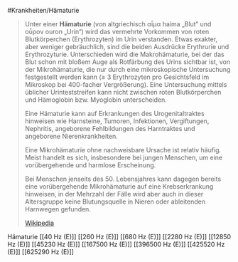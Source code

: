 #Krankheiten/Hämaturie
> Unter einer **Hämaturie** (von altgriechisch αἷμα haima „Blut“ und οὖρον ouron „Urin“) wird das vermehrte Vorkommen von roten Blutkörperchen (Erythrozyten) im Urin verstanden. Etwas exakter, aber weniger gebräuchlich, sind die beiden Ausdrücke Erythrurie und Erythrozyturie. Unterschieden wird die Makrohämaturie, bei der das Blut schon mit bloßem Auge als Rotfärbung des Urins sichtbar ist, von der Mikrohämaturie, die nur durch eine mikroskopische Untersuchung festgestellt werden kann (≥ 3 Erythrozyten pro Gesichtsfeld  im Mikroskop bei 400-facher Vergrößerung). Eine Untersuchung mittels üblicher Urinteststreifen kann nicht zwischen roten Blutkörperchen und Hämoglobin bzw. Myoglobin unterscheiden.
>
> Eine Hämaturie kann auf Erkrankungen des Urogenitaltraktes hinweisen wie Harnsteine, Tumoren, Infektionen, Vergiftungen, Nephritis, angeborene Fehlbildungen des Harntraktes und angeborene Nierenkrankheiten.
>
> Eine Mikrohämaturie ohne nachweisbare Ursache ist relativ häufig. Meist handelt es sich, insbesondere bei jungen Menschen, um eine vorübergehende und harmlose Erscheinung.
>
> Bei Menschen jenseits des 50. Lebensjahres kann dagegen bereits eine vorübergehende Mikrohämaturie auf eine Krebserkrankung hinweisen, in der Mehrzahl der Fälle wird aber auch in dieser Altersgruppe keine Blutungsquelle in Nieren oder ableitenden Harnwegen gefunden.
>
> [Wikipedia](https://de.wikipedia.org/wiki/H%C3%A4maturie)

Hämaturie
[[40 Hz (E)]]
[[260 Hz (E)]]
[[680 Hz (E)]]
[[2280 Hz (E)]]
[[12850 Hz (E)]]
[[45230 Hz (E)]]
[[167500 Hz (E)]]
[[396500 Hz (E)]]
[[425520 Hz (E)]]
[[625290 Hz (E)]]